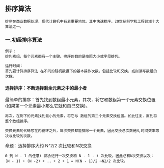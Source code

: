 ## 排序算法
```
排序在商业数据处理，现代计算机中有着重要地位。其中快速排序，20世纪科学和工程领域十大算法之一。
```
### 一.初级排序算法
```
例子：
排列素组，每个元素都有一个主键，排序的目的是按照大小或字母排列。

运行时间：
首先要计算排序算法 在不同的随机数据下的基本操作次数，包括比较和交换，或则读写数组的次数。
```

#### 选择排序：不断选择剩余元素之中的最小者
最简单的排序：首先找到数组最小元素，其次，将它和数组第一个元素交换位置(如果第一个元素最小那么它就和自己交换)。
```
再次，在剩下的元素找到最小的元素，将它与 数组的第二个元素交换位置。如此往复，直到将整个数组排序。

交换元素的代码写在内循环之外，每次交换都能排除一个元素，因此交换总次数是N,时间效率取决与比较的次数。
```
命题：选择排序大约 N^2/2 次比较和N次交换
```
0 到 N - 1 的任意i 都会进行一次交换和 N - 1 - i 次比较，因此总有N次交换以及：
(N - 1) + (N -2) + .. + 2 + 1 = N(N - 1)/2 ~N2/2 次比较。
```

